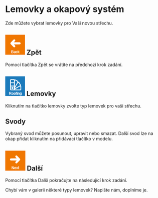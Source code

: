 
# Lemovky a okapový systém
Zde můžete vybrat lemovky pro Vaši novou střechu.

## ![naviBackIcon](img/backIcon-en.png) Zpět
Pomocí tlačítka Zpět se vrátíte na předchozí krok zadání.

## ![roofingLibraryIcon](img/roofingLibraryIcon-en.png) Lemovky
Kliknutím na tlačítko lemovky zvolte typ lemovek pro vaši střechu.

## Svody
Vybraný svod můžete posunout, upravit nebo smazat. Další svod lze na okap přidat kliknutím na přidávací tlačítko v modelu.

## ![naviNextIcon](img/nextIcon-en.png) Další 
Pomocí tlačítka Další pokračujte na následující krok zadání.

Chybí vám v galerii některé typy lemovek? Napište nám, doplníme je.